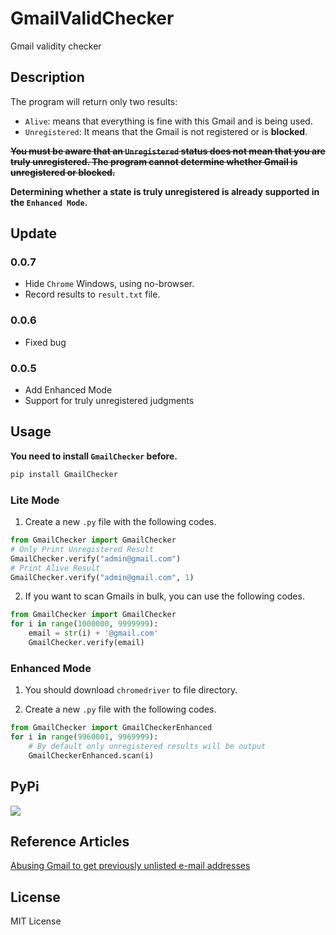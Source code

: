 <!--
 * @Author: Vincent Young
 * @Date: 2022-10-12 04:52:04
 * @LastEditors: Vincent Young
 * @LastEditTime: 2022-10-13 01:39:45
 * @FilePath: /GmailValidChecker/README.md
 * @Telegram: https://t.me/missuo
 * 
 * Copyright © 2022 by Vincent, All Rights Reserved. 
-->
# GmailValidChecker
Gmail validity checker

## Description

The program will return only two results:

- `Alive`: means that everything is fine with this Gmail and is being used.
- `Unregistered`: It means that the Gmail is not registered or is **blocked**.

**~~You must be aware that an `Unregistered` status does not mean that you are truly unregistered. The program cannot determine whether Gmail is unregistered or blocked.~~**

**Determining whether a state is truly unregistered is already supported in the `Enhanced Mode`.**


## Update
### 0.0.7
- Hide `Chrome` Windows, using no-browser.
- Record results to `result.txt` file.

### 0.0.6
- Fixed bug

### 0.0.5
- Add Enhanced Mode
- Support for truly unregistered judgments

## Usage
**You need to install `GmailChecker` before.**
```bash
pip install GmailChecker
```
### Lite Mode
1. Create a new `.py` file with the following codes.
```python
from GmailChecker import GmailChecker
# Only Print Unregistered Result
GmailChecker.verify("admin@gmail.com")
# Print Alive Result
GmailChecker.verify("admin@gmail.com", 1)
```
2. If you want to scan Gmails in bulk, you can use the following codes.
```python
from GmailChecker import GmailChecker
for i in range(1000000, 9999999):
    email = str(i) + '@gmail.com'
    GmailChecker.verify(email)
```

### Enhanced Mode
1. You should download `chromedriver` to file directory.

2. Create a new `.py` file with the following codes.
```python
from GmailChecker import GmailCheckerEnhanced
for i in range(9960001, 9969999):
    # By default only unregistered results will be output
    GmailCheckerEnhanced.scan(i)
```

## PyPi
<a href="https://pypi.org/project/GmailChecker/"><img src="https://img.shields.io/badge/Pypi-000000?style=for-the-badge&logo=pypi&logoColor=red" /></a>

## Reference Articles
[Abusing Gmail to get previously unlisted e-mail addresses](https://blog.0day.rocks/abusing-gmail-to-get-previously-unlisted-e-mail-addresses-41544b62b2)

## License
MIT License

